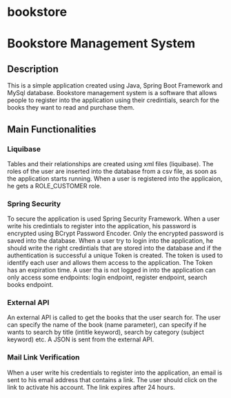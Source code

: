 # bookstore
# Bookstore Management System

## Description

This is a simple application created using Java, Spring Boot Framework and MySql database.
Bookstore management system is a software that allows people to register into the application using their credintials, search for the books they want to read and purchase them.

## Main Functionalities

### Liquibase
Tables and their relationships are created using xml files (liquibase). The roles of the user are inserted into the database from a csv file, as soon as the application starts running.
When a user is registered into the applicaion, he gets a ROLE_CUSTOMER role.

### Spring Security
To secure the application is used Spring Security Framework. When a user write his credintials to register into the application, his password is encrypted using BCrypt Password Encoder.
Only the encrypted password is saved into the database.
When a user try to login into the application, he should write the right credintials that are stored into the database and if the authentication is successful a unique Token is created.
The token is used to identify each user and allows them access to the application. The Token has an expiration time. 
A user tha is not logged in into the application can only access some endpoints: login endpoint, register endpoint, search books endpoint.

### External API
An external API is called to get the books that the user search for. The user can specify the name of the book (name parameter), 
can specify if he wants to search by title (intitle keyword), search by category (subject keyword) etc. A JSON is sent from the external API.

### Mail Link Verification
When a user write his credentials to register into the application, an email is sent to his email address that contains a link. 
The user should click on the link to activate his account. The link expires after 24 hours.
